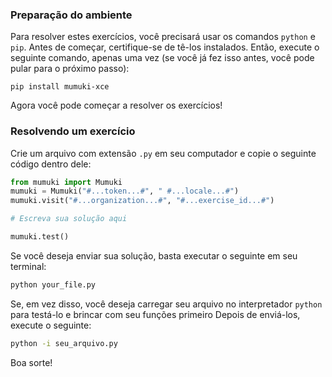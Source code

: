 ### Preparação do ambiente

Para resolver estes exercícios, você precisará usar os comandos `python` e `pip`. Antes de começar, certifique-se de tê-los instalados. Então, execute o seguinte comando, apenas uma vez (se você já fez isso antes, você pode pular para o próximo passo):

```shell
pip install mumuki-xce
```

Agora você pode começar a resolver os exercícios!

### Resolvendo um exercício

Crie um arquivo com extensão `.py` em seu computador e copie o seguinte código dentro dele:

```python
from mumuki import Mumuki
mumuki = Mumuki("#...token...#", " #...locale...#")
mumuki.visit("#...organization...#", "#...exercise_id...#")

# Escreva sua solução aqui

mumuki.test()
```

Se você deseja enviar sua solução, basta executar o seguinte em seu terminal:

```bash
python your_file.py
```

Se, em vez disso, você deseja carregar seu arquivo no interpretador `python` para testá-lo e brincar com seu funções primeiro Depois de enviá-los, execute o seguinte:

```bash
python -i seu_arquivo.py
```

Boa sorte!

